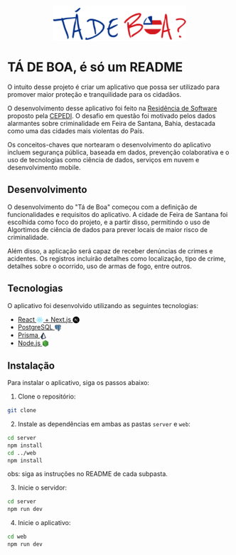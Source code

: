 <p align="center">
    <img src="assets/icon-app.png" alt="Logotipo do projeto" width="300">
</p>

# TÁ DE BOA, é só um README

O intuito desse projeto é criar um aplicativo que possa ser utilizado para promover maior proteção e tranquilidade para os cidadãos.

O desenvolvimento desse aplicativo foi feito na [Residência de Software](https://www.restic36.cepedi.org.br/) proposto pela [CEPEDI](https://www.cepedi.org.br/). O desafio em questão foi motivado pelos dados alarmantes sobre criminalidade em Feira de Santana, Bahia, destacada como uma das cidades mais violentas do País.

Os conceitos-chaves que nortearam o desenvolvimento do aplicativo incluem segurança pública, baseada em dados, prevenção colaborativa e o uso de tecnologias como ciência de dados, serviços em nuvem e desenvolvimento mobile.

## Desenvolvimento

O desenvolvimento do "Tá de Boa" começou com a definição de funcionalidades e requisitos do aplicativo. A cidade de Feira de Santana foi escolhida como foco do projeto, e a partir disso, permitindo o uso de Algortimos de ciência de dados para prever locais de maior risco de criminalidade. 

Além disso, a aplicação será capaz de receber denúncias de crimes e acidentes. Os registros incluirão detalhes como localização, tipo de crime, detalhes sobre o ocorrido, uso de armas de fogo, entre outros.

## Tecnologias

O aplicativo foi desenvolvido utilizando as seguintes tecnologias:

<ul>
    <li>
        <a href="https://nextjs.org/">
             React <img src="assets/react.png" alt="React" width="15" style="vertical-align: middle;"> + Next.js <img src="assets/nextjs.png" alt="Next.js" width="15" style="vertical-align: middle;">
        </a>
    </li>
    <li>
        <a href="https://www.postgresql.org/">
            PostgreSQL <img src="assets/postgresql.png" alt="PostgreSQL" width="15" style="vertical-align: middle;">
        </a>
    </li>
    <li>
        <a href="https://www.prisma.io/">
            Prisma <img src="assets/prisma.png" alt="Prisma" width="15" style="vertical-align: middle;">
        </a>
    </li>
    <li>
        <a href="https://nodejs.org/en/">
            Node.js <img src="assets/nodejs.png" alt="Node.js" width="15" style="vertical-align: middle;">
        </a>
    </li>
</ul>

## Instalação

Para instalar o aplicativo, siga os passos abaixo:

1. Clone o repositório:

```bash
git clone
```

2. Instale as dependências em ambas as pastas `server` e `web`:
```bash
cd server
npm install
cd ../web
npm install
```
obs: siga as instruções no README de cada subpasta.

3. Inicie o servidor:
```bash
cd server
npm run dev
```

4. Inicie o aplicativo:
```bash
cd web
npm run dev
```